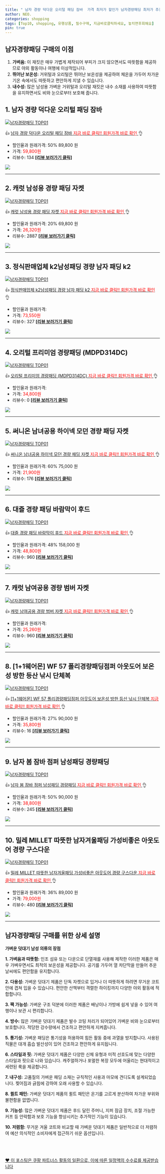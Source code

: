 ```yaml
---
title: " 남자 경량 덕다운 오리털 패딩 잠바  가격 최저가 할인가 남자경량패딩 최저가 추천 제품 비교"
author: NEO.
categories: shopping
tags: [Top10, shopping, 유행상품, 필수구매, 지금바로클릭하세요, 놓치면후회해요]
pin: true
---
```

## 남자경량패딩 구매의 이점
1. **가벼움:** 이 재킷은 매우 가볍게 제작되어 부피가 크지 않으면서도 따뜻함을 제공하므로 야외 활동이나 여행에 이상적입니다.
2. **뛰어난 보온성:** 거위털과 오리털은 뛰어난 보온성을 제공하여 체온을 가두어 차가운 기온 속에서도 따뜻하고 편안하게 지낼 수 있습니다.
3. **내수성:** 많은 남성용 가벼운 거위털과 오리털 재킷은 내수 소재를 사용하여 따뜻함을 유지하면서도 비와 눈으로부터 보호해 줍니다.

   

## 1.  남자 경량 덕다운 오리털 패딩 잠바 

[![남자경량패딩 TOP01](https://thumbnail6.coupangcdn.com/thumbnails/remote/490x490ex/image/vendor_inventory/7090/a3f31ca1563587d08b8e145cbe83b56556546d5bccbe3a42d6e28aba676b.jpg)](https://link.coupang.com/re/AFFSDP?lptag=AF3617701&subid=GithubCoopas&pageKey=7687284905&traceid=V0-153&itemId=20547403959&vendorItemId=88069676259)


👍 [ 남자 경량 덕다운 오리털 패딩 잠바  <font color=red> 지금 바로 클릭!! 회원가격 바로 확인 </font> ](https://link.coupang.com/re/AFFSDP?lptag=AF3617701&subid=GithubCoopas&pageKey=7687284905&traceid=V0-153&itemId=20547403959&vendorItemId=88069676259) 👌 


- 할인율과 원래가격: 50%  89,800   원
- 가격: <span style='color:red'>59,800원</span>
- 리뷰수: 134  [**[리뷰 보러가기 클릭]**](https://link.coupang.com/re/AFFSDP?lptag=AF3617701&subid=GithubCoopas&pageKey=7687284905&traceid=V0-153&itemId=20547403959&vendorItemId=88069676259)

[![](/discount_price.png)](https://link.coupang.com/re/AFFSDP?lptag=AF3617701&subid=GithubCoopas&pageKey=7687284905&traceid=V0-153&itemId=20547403959&vendorItemId=88069676259)

---


   

## 2.  캐럿 남성용 경량 패딩 자켓 

[![남자경량패딩 TOP01](https://thumbnail9.coupangcdn.com/thumbnails/remote/490x490ex/image/retail/images/2220460223953644-bc8921c0-d40f-4097-b881-ca03ba194556.jpg)](https://link.coupang.com/re/AFFSDP?lptag=AF3617701&subid=GithubCoopas&pageKey=2111547303&traceid=V0-153&itemId=3586763453&vendorItemId=71572558508)


👍 [ 캐럿 남성용 경량 패딩 자켓  <font color=red> 지금 바로 클릭!! 회원가격 바로 확인 </font> ](https://link.coupang.com/re/AFFSDP?lptag=AF3617701&subid=GithubCoopas&pageKey=2111547303&traceid=V0-153&itemId=3586763453&vendorItemId=71572558508) 👌 


- 할인율과 원래가격: 20%  69,800   원
- 가격: <span style='color:red'>26,320원</span>
- 리뷰수: 2887  [**[리뷰 보러가기 클릭]**](https://link.coupang.com/re/AFFSDP?lptag=AF3617701&subid=GithubCoopas&pageKey=2111547303&traceid=V0-153&itemId=3586763453&vendorItemId=71572558508)

[![](/discount_price.png)](https://link.coupang.com/re/AFFSDP?lptag=AF3617701&subid=GithubCoopas&pageKey=2111547303&traceid=V0-153&itemId=3586763453&vendorItemId=71572558508)

---


   

## 3.  정식판매업체 k2남성패딩 경량 남자 패딩 k2 

[![남자경량패딩 TOP01](https://thumbnail9.coupangcdn.com/thumbnails/remote/490x490ex/image/vendor_inventory/969a/cfa511e83d23ad4653c6c90e46831c5377fb336b95b196bd9aa2595d2c33.jpeg)](https://link.coupang.com/re/AFFSDP?lptag=AF3617701&subid=GithubCoopas&pageKey=6982540403&traceid=V0-153&itemId=17061935460&vendorItemId=88307384577)


👍 [ 정식판매업체 k2남성패딩 경량 남자 패딩 k2  <font color=red> 지금 바로 클릭!! 회원가격 바로 확인 </font> ](https://link.coupang.com/re/AFFSDP?lptag=AF3617701&subid=GithubCoopas&pageKey=6982540403&traceid=V0-153&itemId=17061935460&vendorItemId=88307384577) 👌 


- 할인율과 원래가격: 
- 가격: <span style='color:red'>73,550원</span>
- 리뷰수: 327  [**[리뷰 보러가기 클릭]**](https://link.coupang.com/re/AFFSDP?lptag=AF3617701&subid=GithubCoopas&pageKey=6982540403&traceid=V0-153&itemId=17061935460&vendorItemId=88307384577)

[![](/discount_price.png)](https://link.coupang.com/re/AFFSDP?lptag=AF3617701&subid=GithubCoopas&pageKey=6982540403&traceid=V0-153&itemId=17061935460&vendorItemId=88307384577)

---


   

## 4.  오리털 프리미엄 경량패딩 (MDPD314DC) 

[![남자경량패딩 TOP01](https://thumbnail6.coupangcdn.com/thumbnails/remote/490x490ex/image/vendor_inventory/74d9/7b292fbc017b9da42a6c154ac0f6e0e500b3f120ecaef79ab8adec10c3c8.jpg)](https://link.coupang.com/re/AFFSDP?lptag=AF3617701&subid=GithubCoopas&pageKey=4543263081&traceid=V0-153&itemId=5502335677&vendorItemId=5388945023)


👍 [ 오리털 프리미엄 경량패딩 (MDPD314DC)  <font color=red> 지금 바로 클릭!! 회원가격 바로 확인 </font> ](https://link.coupang.com/re/AFFSDP?lptag=AF3617701&subid=GithubCoopas&pageKey=4543263081&traceid=V0-153&itemId=5502335677&vendorItemId=5388945023) 👌 


- 할인율과 원래가격: 
- 가격: <span style='color:red'>34,800원</span>
- 리뷰수: 0  [**[리뷰 보러가기 클릭]**](https://link.coupang.com/re/AFFSDP?lptag=AF3617701&subid=GithubCoopas&pageKey=4543263081&traceid=V0-153&itemId=5502335677&vendorItemId=5388945023)

[![](/discount_price.png)](https://link.coupang.com/re/AFFSDP?lptag=AF3617701&subid=GithubCoopas&pageKey=4543263081&traceid=V0-153&itemId=5502335677&vendorItemId=5388945023)

---


   

## 5.  써니온 남녀공용 하이넥 모던 경량 패딩 자켓 

[![남자경량패딩 TOP01](https://thumbnail9.coupangcdn.com/thumbnails/remote/490x490ex/image/vendor_inventory/0275/11117f75a9314d7fcd20338e702b21b99a8b4052c0ad65519939ffefd99b.jpg)](https://link.coupang.com/re/AFFSDP?lptag=AF3617701&subid=GithubCoopas&pageKey=7730494234&traceid=V0-153&itemId=20771705889&vendorItemId=87841641531)


👍 [ 써니온 남녀공용 하이넥 모던 경량 패딩 자켓  <font color=red> 지금 바로 클릭!! 회원가격 바로 확인 </font> ](https://link.coupang.com/re/AFFSDP?lptag=AF3617701&subid=GithubCoopas&pageKey=7730494234&traceid=V0-153&itemId=20771705889&vendorItemId=87841641531) 👌 


- 할인율과 원래가격: 60%  75,000   원
- 가격: <span style='color:red'>21,900원</span>
- 리뷰수: 176  [**[리뷰 보러가기 클릭]**](https://link.coupang.com/re/AFFSDP?lptag=AF3617701&subid=GithubCoopas&pageKey=7730494234&traceid=V0-153&itemId=20771705889&vendorItemId=87841641531)

[![](/discount_price.png)](https://link.coupang.com/re/AFFSDP?lptag=AF3617701&subid=GithubCoopas&pageKey=7730494234&traceid=V0-153&itemId=20771705889&vendorItemId=87841641531)

---


   

## 6.  대즐 경량 패딩 바람막이 후드 

[![남자경량패딩 TOP01](https://thumbnail6.coupangcdn.com/thumbnails/remote/490x490ex/image/vendor_inventory/c1ee/716494a41effd21491f5384683c1e930808c3dc87941ebafc8d7403a0063.png)](https://link.coupang.com/re/AFFSDP?lptag=AF3617701&subid=GithubCoopas&pageKey=7872381966&traceid=V0-153&itemId=21508856765&vendorItemId=88562512859)


👍 [ 대즐 경량 패딩 바람막이 후드  <font color=red> 지금 바로 클릭!! 회원가격 바로 확인 </font> ](https://link.coupang.com/re/AFFSDP?lptag=AF3617701&subid=GithubCoopas&pageKey=7872381966&traceid=V0-153&itemId=21508856765&vendorItemId=88562512859) 👌 


- 할인율과 원래가격: 48%  158,000   원
- 가격: <span style='color:red'>48,800원</span>
- 리뷰수: 960  [**[리뷰 보러가기 클릭]**](https://link.coupang.com/re/AFFSDP?lptag=AF3617701&subid=GithubCoopas&pageKey=7872381966&traceid=V0-153&itemId=21508856765&vendorItemId=88562512859)

[![](/discount_price.png)](https://link.coupang.com/re/AFFSDP?lptag=AF3617701&subid=GithubCoopas&pageKey=7872381966&traceid=V0-153&itemId=21508856765&vendorItemId=88562512859)

---


   

## 7.  캐럿 남여공용 경량 범버 자켓 

[![남자경량패딩 TOP01](https://thumbnail8.coupangcdn.com/thumbnails/remote/490x490ex/image/retail/images/1076368718709442-55053dff-f01a-43cb-b487-cfa11ffed48f.jpg)](https://link.coupang.com/re/AFFSDP?lptag=AF3617701&subid=GithubCoopas&pageKey=2111546173&traceid=V0-153&itemId=3586762066&vendorItemId=71572557063)


👍 [ 캐럿 남여공용 경량 범버 자켓  <font color=red> 지금 바로 클릭!! 회원가격 바로 확인 </font> ](https://link.coupang.com/re/AFFSDP?lptag=AF3617701&subid=GithubCoopas&pageKey=2111546173&traceid=V0-153&itemId=3586762066&vendorItemId=71572557063) 👌 


- 할인율과 원래가격: 
- 가격: <span style='color:red'>25,260원</span>
- 리뷰수: 960  [**[리뷰 보러가기 클릭]**](https://link.coupang.com/re/AFFSDP?lptag=AF3617701&subid=GithubCoopas&pageKey=2111546173&traceid=V0-153&itemId=3586762066&vendorItemId=71572557063)

[![](/discount_price.png)](https://link.coupang.com/re/AFFSDP?lptag=AF3617701&subid=GithubCoopas&pageKey=2111546173&traceid=V0-153&itemId=3586762066&vendorItemId=71572557063)

---


   

## 8.  [1+1웨어몬] WF 57 폴리경량패딩점퍼 아웃도어 보온성 방한 등산 낚시 단체복 

[![남자경량패딩 TOP01](https://thumbnail7.coupangcdn.com/thumbnails/remote/490x490ex/image/vendor_inventory/daa8/e80dacabffbf92c5b09d29a9f661069838ec9aa24a14ba9265124ba319b4.jpg)](https://link.coupang.com/re/AFFSDP?lptag=AF3617701&subid=GithubCoopas&pageKey=7830535619&traceid=V0-153&itemId=21295827984&vendorItemId=88355598714)


👍 [ [1+1웨어몬] WF 57 폴리경량패딩점퍼 아웃도어 보온성 방한 등산 낚시 단체복  <font color=red> 지금 바로 클릭!! 회원가격 바로 확인 </font> ](https://link.coupang.com/re/AFFSDP?lptag=AF3617701&subid=GithubCoopas&pageKey=7830535619&traceid=V0-153&itemId=21295827984&vendorItemId=88355598714) 👌 


- 할인율과 원래가격: 27%  90,000   원
- 가격: <span style='color:red'>35,800원</span>
- 리뷰수: 16  [**[리뷰 보러가기 클릭]**](https://link.coupang.com/re/AFFSDP?lptag=AF3617701&subid=GithubCoopas&pageKey=7830535619&traceid=V0-153&itemId=21295827984&vendorItemId=88355598714)

[![](/discount_price.png)](https://link.coupang.com/re/AFFSDP?lptag=AF3617701&subid=GithubCoopas&pageKey=7830535619&traceid=V0-153&itemId=21295827984&vendorItemId=88355598714)

---


   

## 9.  남자 봄 잠바 점퍼 남성패딩 경량패딩 

[![남자경량패딩 TOP01](https://thumbnail7.coupangcdn.com/thumbnails/remote/490x490ex/image/vendor_inventory/4d16/686d98d1ff5ac0068daa515d5cd82541ffb9cfc47add105f4e14dbcd19e0.jpg)](https://link.coupang.com/re/AFFSDP?lptag=AF3617701&subid=GithubCoopas&pageKey=7694068553&traceid=V0-153&itemId=20582543980&vendorItemId=87721934716)


👍 [ 남자 봄 잠바 점퍼 남성패딩 경량패딩  <font color=red> 지금 바로 클릭!! 회원가격 바로 확인 </font> ](https://link.coupang.com/re/AFFSDP?lptag=AF3617701&subid=GithubCoopas&pageKey=7694068553&traceid=V0-153&itemId=20582543980&vendorItemId=87721934716) 👌 


- 할인율과 원래가격: 50%  90,000   원
- 가격: <span style='color:red'>38,800원</span>
- 리뷰수: 245  [**[리뷰 보러가기 클릭]**](https://link.coupang.com/re/AFFSDP?lptag=AF3617701&subid=GithubCoopas&pageKey=7694068553&traceid=V0-153&itemId=20582543980&vendorItemId=87721934716)

[![](/discount_price.png)](https://link.coupang.com/re/AFFSDP?lptag=AF3617701&subid=GithubCoopas&pageKey=7694068553&traceid=V0-153&itemId=20582543980&vendorItemId=87721934716)

---


   

## 10.  밀레 MILLET 따뜻한 남자겨울패딩 가성비좋은 아웃도어 경량 구스다운 

[![남자경량패딩 TOP01](https://thumbnail10.coupangcdn.com/thumbnails/remote/490x490ex/image/vendor_inventory/db89/f7e6ef77ca0f0f546def70f180a9623a3071ee9890cbb3ea9c4cec71d09b.png)](https://link.coupang.com/re/AFFSDP?lptag=AF3617701&subid=GithubCoopas&pageKey=7812254214&traceid=V0-153&itemId=21193717429&vendorItemId=88679929109)


👍 [ 밀레 MILLET 따뜻한 남자겨울패딩 가성비좋은 아웃도어 경량 구스다운  <font color=red> 지금 바로 클릭!! 회원가격 바로 확인 </font> ](https://link.coupang.com/re/AFFSDP?lptag=AF3617701&subid=GithubCoopas&pageKey=7812254214&traceid=V0-153&itemId=21193717429&vendorItemId=88679929109) 👌 


- 할인율과 원래가격: 36%  89,000   원
- 가격: <span style='color:red'>79,000원</span>
- 리뷰수: 480  [**[리뷰 보러가기 클릭]**](https://link.coupang.com/re/AFFSDP?lptag=AF3617701&subid=GithubCoopas&pageKey=7812254214&traceid=V0-153&itemId=21193717429&vendorItemId=88679929109)

[![](/discount_price.png)](https://link.coupang.com/re/AFFSDP?lptag=AF3617701&subid=GithubCoopas&pageKey=7812254214&traceid=V0-153&itemId=21193717429&vendorItemId=88679929109)

---
## 남자경량패딩 구매를 위한 상세 설명
**가벼운 덧대기 남성 의류의 장점**

**1. 가벼움과 따뜻함:**
인조 섬유 또는 다운으로 단열재를 사용해 제작한 이러한 제품은 매우 가벼우면서도 최적의 보온성을 제공합니다. 공기를 가두어 열 차단막을 만들어 추운 날씨에도 편안함을 유지합니다.

**2. 다용성:**
가벼운 덧대기 제품은 단독 자켓으로 입거나 더 따뜻하게 하려면 무거운 코트 안에 겹쳐 입을 수 있습니다. 편안한 산책부터 격렬한 하이킹까지 다양한 야외 활동에 적합합니다.

**3. 팩 가능성:**
가벼운 구조 덕분에 이러한 제품은 배낭이나 가방에 쉽게 넣을 수 있어 여행이나 보관 시 편리합니다.

**4. 방수:**
많은 가벼운 덧대기 제품은 발수 코팅 처리가 되어있어 가벼운 비와 눈으로부터 보호합니다. 적당한 강수량에서 건조하고 편안하게 지켜줍니다.

**5. 통기성:**
가벼운 패딩은 통기성을 허용하여 힘든 활동 중에 과열을 방지합니다. 사용된 직물은 대개 흡습 발산성이 있어 건조하고 편안하게 유지됩니다.

**6. 스타일과 핏:**
가벼운 덧대기 제품은 다양한 신체 유형과 미적 선호도에 맞는 다양한 스타일과 핏으로 나와 있습니다. 캐주얼하거나 포멀한 복장 모두에 어울리는 현대적이고 세련된 룩을 제공합니다.

**7. 내구성:**
고품질의 가벼운 패딩 소재는 규칙적인 사용과 마모에 견디도록 설계되었습니다. 찢어짐과 긁힘에 강하여 오래 사용할 수 있습니다.

**8. 퀼트 패턴:**
가벼운 덧대기 제품의 퀼트 패턴은 온기를 고르게 분산하여 차가운 부위와 불편함을 없앱니다.

**9. 기능성:**
많은 가벼운 덧대기 제품은 후드 달린 주머니, 지퍼 잠금 장치, 조절 가능한 커프 등 안락함과 보호 기능을 향상시키는 추가적인 기능이 있습니다.

**10. 저렴함:**
무거운 겨울 코트와 비교할 때 가벼운 덧대기 제품은 일반적으로 더 저렴하여 예산 의식적인 소비자에게 접근하기 쉬운 옵션입니다.<br><br><br><br><br> [ ❤  이 포스팅은 쿠팡 파트너스 활동의 일환으로, 이에 따른 일정액의 수수료를 제공받습니다](https://link.coupang.com/a/bcEFyh)